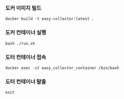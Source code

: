 ### 도커 이미지 빌드

```
docker build -t easy-collector:latest .
```

### 도커 컨테이너 실행

```
bash ./run.sh
```


### 도터 컨테이너 접속

```
docker exec -it easy_collector_container /bin/bash
```


### 도터 컨테이너 탈출

```
exit
```